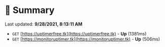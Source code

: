 # 📖 Summary
Last updated: **9/28/2021, 8:13:11 AM**

- `GET` [https://uptimerfree.tk](https://uptimerfree.tk) - **Up** (1381ms)
- `GET` [https://monitoruptimer.tk](https://monitoruptimer.tk) - **Up** (506ms)
